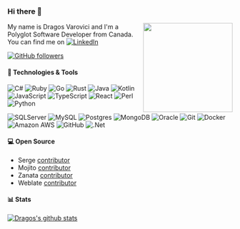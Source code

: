 ### Hi there 👋

[<img align='right' src='https://user-images.githubusercontent.com/5713670/87202985-820dcb80-c2b6-11ea-9f56-7ec461c497c3.gif' width='200"'>](https://github.com/dragosv)

My name is Dragos Varovici and I'm a Polyglot Software Developer from Canada. You can find me on [![LinkedIn][1.2]][1]

[![GitHub followers](https://img.shields.io/github/followers/dragosv?label=Follow&style=social)](https://github.com/dragosv?tab=followers)

#### 🔧 Technologies & Tools

![C#](https://img.shields.io/badge/-c%23-%23239120?logo=c-sharp&cacheSeconds=10000)
![Ruby](https://img.shields.io/badge/-ruby-%23CC342D.svg?style=for-the-badge&logo=ruby&logoColor=white)
![Go](https://img.shields.io/badge/-Go-black?logo=Go&cacheSeconds=10000)
![Rust](https://img.shields.io/badge/-Rust-black?logo=Rust&cacheSeconds=10000)
![Java](https://img.shields.io/badge/-java-E34A86?logo=java&cacheSeconds=10000)
![Kotlin](https://img.shields.io/badge/-Kotlin-black?logo=Kotlin&cacheSeconds=10000)
![JavaScript](https://img.shields.io/badge/-JavaScript-black?logo=javascript&cacheSeconds=10000)
![TypeScript](https://img.shields.io/badge/-TypeScript-black?logo=typescript&cacheSeconds=10000)
![React](https://img.shields.io/badge/-React-black?logo=react&cacheSeconds=10000)
![Perl](https://img.shields.io/badge/-Perl-black?logo=perl&cacheSeconds=10000)
![Python](https://img.shields.io/badge/-python-3670A0?style=for-the-badge&logo=python&logoColor=ffdd54)

![SQLServer](https://img.shields.io/badge/-Microsoft%20SQL%20Sever-CC2927?style=for-the-badge&logo=microsoft%20sql%20server&logoColor=white)
![MySQL](https://img.shields.io/badge/-mysql-%2300f.svg?style=for-the-badge&logo=mysql&logoColor=white)
![Postgres](https://img.shields.io/badge/-postgres-%23316192.svg?style=for-the-badge&logo=postgresql&logoColor=white)
![MongoDB](https://img.shields.io/badge/-MongoDB-%234ea94b.svg?style=for-the-badge&logo=mongodb&logoColor=white)
![Oracle](https://img.shields.io/badge/-Oracle-F80000?style=for-the-badge&logo=oracle&logoColor=white)
![Git](https://img.shields.io/badge/-Git-black?style=flat-square&logo=git&cacheSeconds=10000)
![Docker](https://img.shields.io/badge/-Docker-black?logo=docker&cacheSeconds=10000)
![Amazon AWS](https://img.shields.io/badge/-Amazon%20AWS-232F3E?logo=amazon-aws&cacheSeconds=10000)
![GitHub](https://img.shields.io/badge/-GitHub-181717?logo=github&cacheSeconds=10000)
![.Net](https://img.shields.io/badge/-.NET-5C2D91?style=for-the-badge&logo=.net&logoColor=white)

#### 💻 Open Source

- Serge [contributor](https://github.com/evernote/serge/pulls?q=is%3Apr+author%3Adragosv)
- Mojito [contributor](https://github.com/box/mojito/pulls?q=is%3Apr+author%3Adragosv) 
- Zanata [contributor](https://github.com/zanata/zanata-platform/pulls?q=is%3Apr+author%3Adragosv)
- Weblate [contributor](https://github.com/WeblateOrg/wlc/pulls?q=is%3Apr+author%3Adragosv)

#### 📊 Stats 

[![Dragos's github stats](https://github-readme-stats.vercel.app/api?username=dragosv&count_private=true&show_icons=true&include_all_commits=true)](https://github.com/anuraghazra/github-readme-stats)

<!-- icons without padding -->

[1.2]: https://raw.githubusercontent.com/MartinHeinz/MartinHeinz/master/linkedin-3-16.png


<!-- links to your social media accounts -->

[1]: https://www.linkedin.com/in/dragosvarovici/
